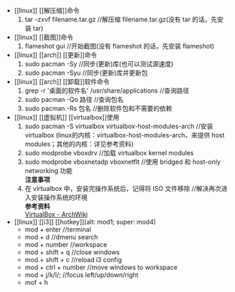 - [[linux]] [[解压缩]]命令  
  1. tar -zxvf filename.tar.gz //解压缩 filename.tar.gz(没有 tar 的话，先安装 tar)
- [[linux]] [[截图]]命令  
  1. flameshot gui //开始截图(没有 flameshot 的话，先安装 flameshot)
- [[linux]] [[arch]] [[更新]]命令  
  1. sudo pacman -Sy //同步(更新)库(也可以测试源速度)
  2. sudo pacman -Syu //同步(更新)库并更新包
- [[linux]] [[arch]] [[卸载]]软件命令  
  1. grep -r '桌面的软件名' /usr/share/applications //查询路径
  2. sudo pacman -Qo 路径 //查询包名
  3. sudo pacman -Rs 包名 //删除软件包和不需要的依赖
- [[linux]] [[虚拟机]] [[virtualbox]]使用  
  1. sudo pacman -S virtualbox virtualbox-host-modules-arch //安装 virtualbox (linux的内核：virtualbox-host-modules-arch，来提供 host modules；其他的内核：详见参考资料)
  2. sudo modprobe vboxdrv //加载 virtualbox kernel modules
  3. sudo modprobe vboxnetadp vboxnetflt //使用 bridged 和 host-only networking 功能  
  **注意事项**  
  1. 在 virtualbox 中，安装完操作系统后，记得将 ISO 文件移除 //解决再次进入安装操作系统的环境  
  **参考资料**  
  [VirtualBox - ArchWiki](https://wiki.archlinux.org/title/VirtualBox)
- [[linux]] [[i3]] [[hotkey]](alt: mod1; super: mod4)  
  * mod + enter //terminal
  * mod + d //dmenu search
  * mod + number //workspace
  * mod + shift + q //close windows
  * mod + shift + c //reload i3 config
  * mod + ctrl + number //move windows to workspace
  * mod + j/k/l/; //focus left/up/down/right
  * mof + h
